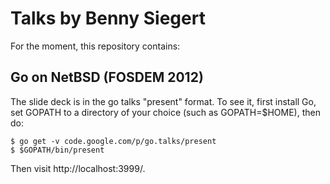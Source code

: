 Talks by Benny Siegert
======================

For the moment, this repository contains:

Go on NetBSD (FOSDEM 2012)
--------------------------

The slide deck is in the go talks "present" format. To see it, first install
Go, set GOPATH to a directory of your choice (such as GOPATH=$HOME), then do:

    $ go get -v code.google.com/p/go.talks/present
    $ $GOPATH/bin/present

Then visit http://localhost:3999/.

